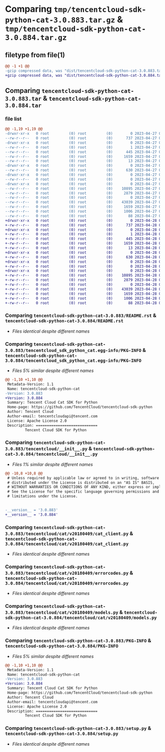 # Comparing `tmp/tencentcloud-sdk-python-cat-3.0.883.tar.gz` & `tmp/tencentcloud-sdk-python-cat-3.0.884.tar.gz`

## filetype from file(1)

```diff
@@ -1 +1 @@
-gzip compressed data, was "dist/tencentcloud-sdk-python-cat-3.0.883.tar", last modified: Thu Apr 27 00:19:43 2023, max compression
+gzip compressed data, was "dist/tencentcloud-sdk-python-cat-3.0.884.tar", last modified: Fri Apr 28 02:07:09 2023, max compression
```

## Comparing `tencentcloud-sdk-python-cat-3.0.883.tar` & `tencentcloud-sdk-python-cat-3.0.884.tar`

### file list

```diff
@@ -1,19 +1,19 @@
-drwxr-xr-x   0 root         (0) root         (0)        0 2023-04-27 00:19:43.000000 tencentcloud-sdk-python-cat-3.0.883/
--rw-r--r--   0 root         (0) root         (0)      737 2023-04-27 00:19:43.000000 tencentcloud-sdk-python-cat-3.0.883/README.rst
-drwxr-xr-x   0 root         (0) root         (0)        0 2023-04-27 00:19:43.000000 tencentcloud-sdk-python-cat-3.0.883/tencentcloud_sdk_python_cat.egg-info/
--rw-r--r--   0 root         (0) root         (0)        1 2023-04-27 00:19:43.000000 tencentcloud-sdk-python-cat-3.0.883/tencentcloud_sdk_python_cat.egg-info/dependency_links.txt
--rw-r--r--   0 root         (0) root         (0)      445 2023-04-27 00:19:43.000000 tencentcloud-sdk-python-cat-3.0.883/tencentcloud_sdk_python_cat.egg-info/SOURCES.txt
--rw-r--r--   0 root         (0) root         (0)     1659 2023-04-27 00:19:43.000000 tencentcloud-sdk-python-cat-3.0.883/tencentcloud_sdk_python_cat.egg-info/PKG-INFO
--rw-r--r--   0 root         (0) root         (0)       13 2023-04-27 00:19:43.000000 tencentcloud-sdk-python-cat-3.0.883/tencentcloud_sdk_python_cat.egg-info/top_level.txt
-drwxr-xr-x   0 root         (0) root         (0)        0 2023-04-27 00:19:43.000000 tencentcloud-sdk-python-cat-3.0.883/tencentcloud/
--rw-r--r--   0 root         (0) root         (0)      630 2023-04-27 00:19:43.000000 tencentcloud-sdk-python-cat-3.0.883/tencentcloud/__init__.py
-drwxr-xr-x   0 root         (0) root         (0)        0 2023-04-27 00:19:43.000000 tencentcloud-sdk-python-cat-3.0.883/tencentcloud/cat/
--rw-r--r--   0 root         (0) root         (0)        0 2023-04-27 00:19:43.000000 tencentcloud-sdk-python-cat-3.0.883/tencentcloud/cat/__init__.py
-drwxr-xr-x   0 root         (0) root         (0)        0 2023-04-27 00:19:43.000000 tencentcloud-sdk-python-cat-3.0.883/tencentcloud/cat/v20180409/
--rw-r--r--   0 root         (0) root         (0)    10895 2023-04-27 00:19:43.000000 tencentcloud-sdk-python-cat-3.0.883/tencentcloud/cat/v20180409/cat_client.py
--rw-r--r--   0 root         (0) root         (0)     2879 2023-04-27 00:19:43.000000 tencentcloud-sdk-python-cat-3.0.883/tencentcloud/cat/v20180409/errorcodes.py
--rw-r--r--   0 root         (0) root         (0)        0 2023-04-27 00:19:43.000000 tencentcloud-sdk-python-cat-3.0.883/tencentcloud/cat/v20180409/__init__.py
--rw-r--r--   0 root         (0) root         (0)    43039 2023-04-27 00:19:43.000000 tencentcloud-sdk-python-cat-3.0.883/tencentcloud/cat/v20180409/models.py
--rw-r--r--   0 root         (0) root         (0)     1659 2023-04-27 00:19:43.000000 tencentcloud-sdk-python-cat-3.0.883/PKG-INFO
--rw-r--r--   0 root         (0) root         (0)     1006 2023-04-27 00:19:43.000000 tencentcloud-sdk-python-cat-3.0.883/setup.py
--rw-r--r--   0 root         (0) root         (0)       88 2023-04-27 00:19:43.000000 tencentcloud-sdk-python-cat-3.0.883/setup.cfg
+drwxr-xr-x   0 root         (0) root         (0)        0 2023-04-28 02:07:09.000000 tencentcloud-sdk-python-cat-3.0.884/
+-rw-r--r--   0 root         (0) root         (0)      737 2023-04-28 02:07:09.000000 tencentcloud-sdk-python-cat-3.0.884/README.rst
+drwxr-xr-x   0 root         (0) root         (0)        0 2023-04-28 02:07:09.000000 tencentcloud-sdk-python-cat-3.0.884/tencentcloud_sdk_python_cat.egg-info/
+-rw-r--r--   0 root         (0) root         (0)        1 2023-04-28 02:07:09.000000 tencentcloud-sdk-python-cat-3.0.884/tencentcloud_sdk_python_cat.egg-info/dependency_links.txt
+-rw-r--r--   0 root         (0) root         (0)      445 2023-04-28 02:07:09.000000 tencentcloud-sdk-python-cat-3.0.884/tencentcloud_sdk_python_cat.egg-info/SOURCES.txt
+-rw-r--r--   0 root         (0) root         (0)     1659 2023-04-28 02:07:09.000000 tencentcloud-sdk-python-cat-3.0.884/tencentcloud_sdk_python_cat.egg-info/PKG-INFO
+-rw-r--r--   0 root         (0) root         (0)       13 2023-04-28 02:07:09.000000 tencentcloud-sdk-python-cat-3.0.884/tencentcloud_sdk_python_cat.egg-info/top_level.txt
+drwxr-xr-x   0 root         (0) root         (0)        0 2023-04-28 02:07:09.000000 tencentcloud-sdk-python-cat-3.0.884/tencentcloud/
+-rw-r--r--   0 root         (0) root         (0)      630 2023-04-28 02:07:09.000000 tencentcloud-sdk-python-cat-3.0.884/tencentcloud/__init__.py
+drwxr-xr-x   0 root         (0) root         (0)        0 2023-04-28 02:07:09.000000 tencentcloud-sdk-python-cat-3.0.884/tencentcloud/cat/
+-rw-r--r--   0 root         (0) root         (0)        0 2023-04-28 02:07:09.000000 tencentcloud-sdk-python-cat-3.0.884/tencentcloud/cat/__init__.py
+drwxr-xr-x   0 root         (0) root         (0)        0 2023-04-28 02:07:09.000000 tencentcloud-sdk-python-cat-3.0.884/tencentcloud/cat/v20180409/
+-rw-r--r--   0 root         (0) root         (0)    10895 2023-04-28 02:07:09.000000 tencentcloud-sdk-python-cat-3.0.884/tencentcloud/cat/v20180409/cat_client.py
+-rw-r--r--   0 root         (0) root         (0)     2879 2023-04-28 02:07:09.000000 tencentcloud-sdk-python-cat-3.0.884/tencentcloud/cat/v20180409/errorcodes.py
+-rw-r--r--   0 root         (0) root         (0)        0 2023-04-28 02:07:09.000000 tencentcloud-sdk-python-cat-3.0.884/tencentcloud/cat/v20180409/__init__.py
+-rw-r--r--   0 root         (0) root         (0)    43039 2023-04-28 02:07:09.000000 tencentcloud-sdk-python-cat-3.0.884/tencentcloud/cat/v20180409/models.py
+-rw-r--r--   0 root         (0) root         (0)     1659 2023-04-28 02:07:09.000000 tencentcloud-sdk-python-cat-3.0.884/PKG-INFO
+-rw-r--r--   0 root         (0) root         (0)     1006 2023-04-28 02:07:09.000000 tencentcloud-sdk-python-cat-3.0.884/setup.py
+-rw-r--r--   0 root         (0) root         (0)       88 2023-04-28 02:07:09.000000 tencentcloud-sdk-python-cat-3.0.884/setup.cfg
```

### Comparing `tencentcloud-sdk-python-cat-3.0.883/README.rst` & `tencentcloud-sdk-python-cat-3.0.884/README.rst`

 * *Files identical despite different names*

### Comparing `tencentcloud-sdk-python-cat-3.0.883/tencentcloud_sdk_python_cat.egg-info/PKG-INFO` & `tencentcloud-sdk-python-cat-3.0.884/tencentcloud_sdk_python_cat.egg-info/PKG-INFO`

 * *Files 5% similar despite different names*

```diff
@@ -1,10 +1,10 @@
 Metadata-Version: 1.1
 Name: tencentcloud-sdk-python-cat
-Version: 3.0.883
+Version: 3.0.884
 Summary: Tencent Cloud Cat SDK for Python
 Home-page: https://github.com/TencentCloud/tencentcloud-sdk-python
 Author: Tencent Cloud
 Author-email: tencentcloudapi@tencent.com
 License: Apache License 2.0
 Description: ============================
         Tencent Cloud SDK for Python
```

### Comparing `tencentcloud-sdk-python-cat-3.0.883/tencentcloud/__init__.py` & `tencentcloud-sdk-python-cat-3.0.884/tencentcloud/__init__.py`

 * *Files 1% similar despite different names*

```diff
@@ -10,8 +10,8 @@
 # Unless required by applicable law or agreed to in writing, software
 # distributed under the License is distributed on an "AS IS" BASIS,
 # WITHOUT WARRANTIES OR CONDITIONS OF ANY KIND, either express or implied.
 # See the License for the specific language governing permissions and
 # limitations under the License.
 
 
-__version__ = '3.0.883'
+__version__ = '3.0.884'
```

### Comparing `tencentcloud-sdk-python-cat-3.0.883/tencentcloud/cat/v20180409/cat_client.py` & `tencentcloud-sdk-python-cat-3.0.884/tencentcloud/cat/v20180409/cat_client.py`

 * *Files identical despite different names*

### Comparing `tencentcloud-sdk-python-cat-3.0.883/tencentcloud/cat/v20180409/errorcodes.py` & `tencentcloud-sdk-python-cat-3.0.884/tencentcloud/cat/v20180409/errorcodes.py`

 * *Files identical despite different names*

### Comparing `tencentcloud-sdk-python-cat-3.0.883/tencentcloud/cat/v20180409/models.py` & `tencentcloud-sdk-python-cat-3.0.884/tencentcloud/cat/v20180409/models.py`

 * *Files identical despite different names*

### Comparing `tencentcloud-sdk-python-cat-3.0.883/PKG-INFO` & `tencentcloud-sdk-python-cat-3.0.884/PKG-INFO`

 * *Files 5% similar despite different names*

```diff
@@ -1,10 +1,10 @@
 Metadata-Version: 1.1
 Name: tencentcloud-sdk-python-cat
-Version: 3.0.883
+Version: 3.0.884
 Summary: Tencent Cloud Cat SDK for Python
 Home-page: https://github.com/TencentCloud/tencentcloud-sdk-python
 Author: Tencent Cloud
 Author-email: tencentcloudapi@tencent.com
 License: Apache License 2.0
 Description: ============================
         Tencent Cloud SDK for Python
```

### Comparing `tencentcloud-sdk-python-cat-3.0.883/setup.py` & `tencentcloud-sdk-python-cat-3.0.884/setup.py`

 * *Files identical despite different names*

